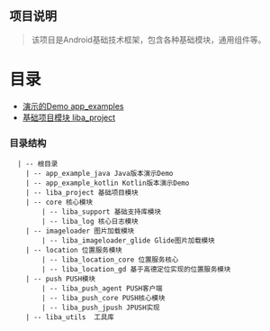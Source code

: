 ## 项目说明

>该项目是Android基础技术框架，包含各种基础模块，通用组件等。


# 目录

- [演示的Demo app_examples](https://git.oschina.net/projectme/LeonBaseSupport)
- [基础项目模块 liba_project](https://git.oschina.net/projectme/LeonBaseSupport)


### 目录结构

      | -- 根目录
        | -- app_example_java Java版本演示Demo
        | -- app_example_kotlin Kotlin版本演示Demo
        | -- liba_project 基础项目模块
        | -- core 核心模块
            | -- liba_support 基础支持库模块
            | -- liba_log 核心日志模块
        | -- imageloader 图片加载模块
            | -- liba_imageloader_glide Glide图片加载模块
        | -- location 位置服务模块
            | -- liba_location_core 位置服务核心
            | -- liba_location_gd 基于高德定位实现的位置服务模块
        | -- push PUSH模块
            | -- liba_push_agent PUSH客户端
            | -- liba_push_core PUSH核心模块
            | -- liba_push_jpush JPUSH实现
        | -- liba_utils  工具库  
        
        
        